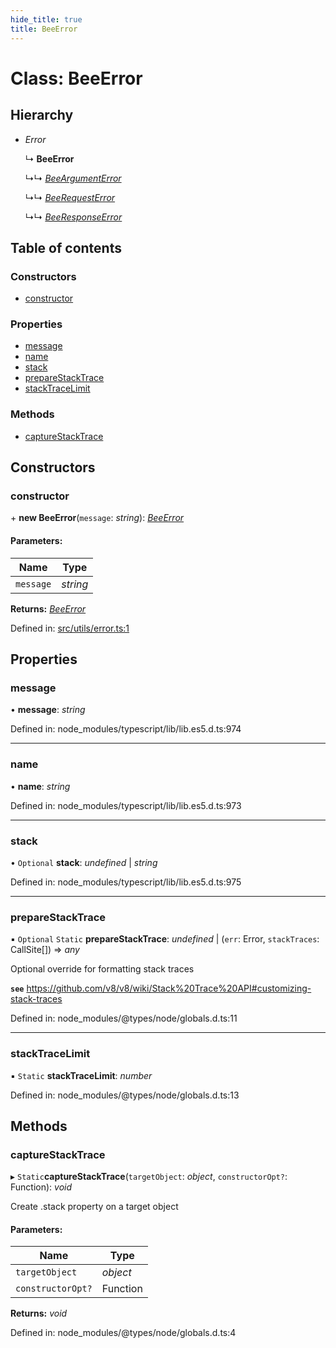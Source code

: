 ```yaml
---
hide_title: true
title: BeeError
---
```


# Class: BeeError

## Hierarchy

* *Error*

  ↳ **BeeError**

  ↳↳ [*BeeArgumentError*](beeargumenterror.md)

  ↳↳ [*BeeRequestError*](beerequesterror.md)

  ↳↳ [*BeeResponseError*](beeresponseerror.md)

## Table of contents

### Constructors

- [constructor](beeerror.md#constructor)

### Properties

- [message](beeerror.md#message)
- [name](beeerror.md#name)
- [stack](beeerror.md#stack)
- [prepareStackTrace](beeerror.md#preparestacktrace)
- [stackTraceLimit](beeerror.md#stacktracelimit)

### Methods

- [captureStackTrace](beeerror.md#capturestacktrace)

## Constructors

### constructor

\+ **new BeeError**(`message`: *string*): [*BeeError*](beeerror.md)

#### Parameters:

Name | Type |
------ | ------ |
`message` | *string* |

**Returns:** [*BeeError*](beeerror.md)

Defined in: [src/utils/error.ts:1](https://github.com/ethersphere/bee-js/blob/313830a/src/utils/error.ts#L1)

## Properties

### message

• **message**: *string*

Defined in: node_modules/typescript/lib/lib.es5.d.ts:974

___

### name

• **name**: *string*

Defined in: node_modules/typescript/lib/lib.es5.d.ts:973

___

### stack

• `Optional` **stack**: *undefined* \| *string*

Defined in: node_modules/typescript/lib/lib.es5.d.ts:975

___

### prepareStackTrace

▪ `Optional` `Static` **prepareStackTrace**: *undefined* \| (`err`: Error, `stackTraces`: CallSite[]) => *any*

Optional override for formatting stack traces

**`see`** https://github.com/v8/v8/wiki/Stack%20Trace%20API#customizing-stack-traces

Defined in: node_modules/@types/node/globals.d.ts:11

___

### stackTraceLimit

▪ `Static` **stackTraceLimit**: *number*

Defined in: node_modules/@types/node/globals.d.ts:13

## Methods

### captureStackTrace

▸ `Static`**captureStackTrace**(`targetObject`: *object*, `constructorOpt?`: Function): *void*

Create .stack property on a target object

#### Parameters:

Name | Type |
------ | ------ |
`targetObject` | *object* |
`constructorOpt?` | Function |

**Returns:** *void*

Defined in: node_modules/@types/node/globals.d.ts:4
